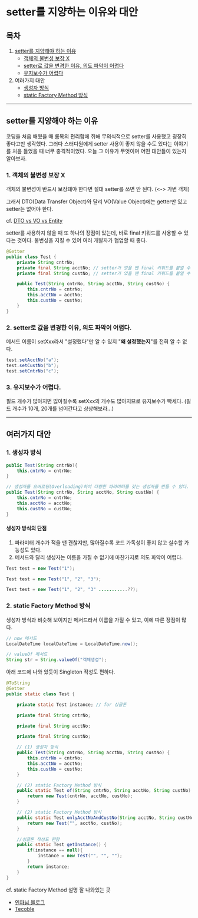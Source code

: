 # setter를 지양하는 이유와 대안

## 목차

1. [setter를 지양해야 하는 이유](#setter를-지양해야-하는-이유)
   - [객체의 불변성 보장 X](#1-객체의-불변성-보장-x)
   - [setter로 값을 변경한 이유, 의도 파악이 어렵다](#2-setter로-값을-변경한-이유-의도-파악이-어렵다)
   - [유지보수가 어렵다](#3-유지보수가-어렵다)
2. 여러가지 대안
   - [생성자 방식](#1-생성자-방식)
   - [static Factory Method 방식](#2-static-factory-method-방식)

---

## setter를 지양해야 하는 이유

코딩을 처음 배웠을 때 롬복의 편리함에 취해 무의식적으로 setter를 사용했고 굉장히 좋다고만 생각했다. 그러다 스터디원에게 setter 사용이 좋지 않을 수도 있다는 이야기를 처음 들었을 때 너무 충격적이었다. 오늘 그 이유가 무엇이며 어떤 대안들이 있는지 알아보자.

### 1. 객체의 불변성 보장 X

객체의 불변성이 반드시 보장돼야 한다면 절대 setter를 쓰면 안 된다. (<-> 가변 객체)

그래서 DTO(Data Transfer Object)와 달리 VO(Value Object)에는 getter만 있고 setter는 없어야 한다.

cf. [DTO vs VO vs Entity](https://tecoble.techcourse.co.kr/post/2021-05-16-dto-vs-vo-vs-entity/)

setter를 사용하지 않을 때 또 하나의 장점이 있는데, 바로 final 키워드를 사용할 수 있다는 것이다. 불변성을 지킬 수 있어 여러 개발자가 협업할 때 좋다.

```java
@Getter
public class Test {
    private String cntrNo;
    private final String acctNo; // setter가 있을 땐 final 키워드를 붙일 수 없다.
    private final String custNo; // setter가 있을 땐 final 키워드를 붙일 수 없다.

    public Test(String cntrNo, String acctNo, String custNo) {
        this.cntrNo = cntrNo;
        this.acctNo = acctNo;
        this.custNo = custNo;
    }
}
```

### 2. setter로 값을 변경한 이유, 의도 파악이 어렵다.

메서드 이름이 setXxx라서 "설정했다"만 알 수 있지 "**왜 설정했는지**"를 전혀 알 수 없다.

```java
test.setAcctNo("a");
test.setCustNo("b");
test.setCntrNo("c");
```

### 3. 유지보수가 어렵다.

필드 개수가 많아지면 많아질수록 setXxx의 개수도 많아지므로 유지보수가 빡세다. (필드 개수가 10개, 20개를 넘어간다고 상상해보라...)

---

## 여러가지 대안

### 1. 생성자 방식

```java
public Test(String cntrNo){
    this.cntrNo = cntrNo;
}

// 생성자를 오버로딩(Overloading)하여 다양한 파라미터를 갖는 생성자를 만들 수 있다.
public Test(String cntrNo, String acctNo, String custNo) {
    this.cntrNo = cntrNo;
    this.acctNo = acctNo;
    this.custNo = custNo;
}
```

#### 생성자 방식의 단점

1. 파라미터 개수가 적을 땐 괜찮지만, 많아질수록 코드 가독성이 좋지 않고 실수할 가능성도 있다.
2. 메서드와 달리 생성자는 이름을 가질 수 없기에 마찬가지로 의도 파악이 어렵다.

```java
Test test = new Test("1");

Test test = new Test("1", "2", "3");

Test test = new Test("1", "2", "3" ...........??);
```

### 2. static Factory Method 방식

생성자 방식과 비슷해 보이지만 메서드라서 이름을 가질 수 있고, 이에 따른 장점이 많다.

```java
// now 메서드
LocalDateTime localDateTime = LocalDateTime.now();

// valueOf 메서드
String str = String.valueOf("객체생성");
```

아래 코드에 나와 있듯이 Singleton 작성도 편하다.

```java
@ToString
@Getter
public static class Test {

    private static Test instance; // for 싱글톤

    private final String cntrNo;

    private final String acctNo;

    private final String custNo;

    // (1) 생성자 방식
    public Test(String cntrNo, String acctNo, String custNo) {
        this.cntrNo = cntrNo;
        this.acctNo = acctNo;
        this.custNo = custNo;
    }

    // (2) static Factory Method 방식
    public static Test of(String cntrNo, String acctNo, String custNo) {
        return new Test(cntrNo, acctNo, custNo);
    }

    // (2) static Factory Method 방식
    public static Test onlyAcctNoAndCustNo(String acctNo, String custNo) {
        return new Test("", acctNo, custNo);
    }

    //싱글톤 작성도 편함
    public static Test getInstance() {
        if(instance == null){
            instance = new Test("", "", "");
        }
        return instance;
    }
}
```

cf. static Factory Method 설명 잘 나와있는 곳

- [인파님 블로그](https://inpa.tistory.com/entry/GOF-%F0%9F%92%A0-%EC%A0%95%EC%A0%81-%ED%8C%A9%ED%86%A0%EB%A6%AC-%EB%A9%94%EC%84%9C%EB%93%9C-%EC%83%9D%EC%84%B1%EC%9E%90-%EB%8C%80%EC%8B%A0-%EC%82%AC%EC%9A%A9%ED%95%98%EC%9E%90)
- [Tecoble](https://tecoble.techcourse.co.kr/post/2020-05-26-static-factory-method/)
